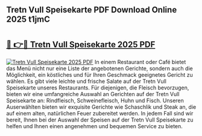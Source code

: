 ## Tretn Vull Speisekarte PDF Download Online 2025 t1jmC

# <h2><a href="http://gc773r.nevu.top/?p=Tretn+Vull+Speisekarte">🔗 👉🔴 Tretn Vull Speisekarte 2025 PDF</a></h2>

[![Tretn Vull Speisekarte 2025 PDF](https://i.imgur.com/dBaPXMq.png)](http://gc773r.nevu.top/?p=Tretn+Vull+Speisekarte)
In einem Restaurant oder Café bietet das Menü nicht nur eine Liste der angebotenen Gerichte, sondern auch die Möglichkeit, ein köstliches und für Ihren Geschmack geeignetes Gericht zu wählen. Es gibt viele leichte und frische Salate auf der Tretn Vull Speisekarte unseres Restaurants. Für diejenigen, die Fleisch bevorzugen, bieten wir eine umfangreiche Auswahl an Gerichten auf der Tretn Vull Speisekarte an: Rindfleisch, Schweinefleisch, Huhn und Fisch. Unseren Auserwählten bieten wir exquisite Gerichte wie Schaschlik und Steak an, die auf einem alten, natürlichen Feuer zubereitet werden. In jedem Fall sind wir bereit, Ihnen bei der Auswahl der Speisen auf der Tretn Vull Speisekarte zu helfen und Ihnen einen angenehmen und bequemen Service zu bieten.
